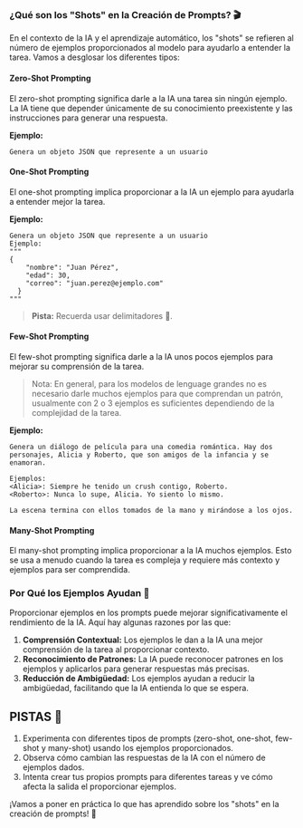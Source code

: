 ### ¿Qué son los "Shots" en la Creación de Prompts? 🎬

En el contexto de la IA y el aprendizaje automático, los "shots" se refieren al número de ejemplos proporcionados al modelo para ayudarlo a entender la tarea. Vamos a desglosar los diferentes tipos:

#### Zero-Shot Prompting

El zero-shot prompting significa darle a la IA una tarea sin ningún ejemplo. La IA tiene que depender únicamente de su conocimiento preexistente y las instrucciones para generar una respuesta.

**Ejemplo:**

```text
Genera un objeto JSON que represente a un usuario
```

#### One-Shot Prompting

El one-shot prompting implica proporcionar a la IA un ejemplo para ayudarla a entender mejor la tarea.

**Ejemplo:**

```text
Genera un objeto JSON que represente a un usuario
Ejemplo:
"""
{
    "nombre": "Juan Pérez",
    "edad": 30,
    "correo": "juan.perez@ejemplo.com"
  }
"""
```

> **Pista:** Recuerda usar delimitadores 👀.

#### Few-Shot Prompting

El few-shot prompting significa darle a la IA unos pocos ejemplos para mejorar su comprensión de la tarea.

> Nota: En general, para los modelos de lenguage grandes no es necesario darle muchos ejemplos para que comprendan un patrón, usualmente con 2 o 3 ejemplos es suficientes dependiendo de la complejidad de la tarea.

**Ejemplo:**

```text
Genera un diálogo de película para una comedia romántica. Hay dos personajes, Alicia y Roberto, que son amigos de la infancia y se enamoran.

Ejemplos:
<Alicia>: Siempre he tenido un crush contigo, Roberto.
<Roberto>: Nunca lo supe, Alicia. Yo siento lo mismo.

La escena termina con ellos tomados de la mano y mirándose a los ojos.
```

#### Many-Shot Prompting

El many-shot prompting implica proporcionar a la IA muchos ejemplos. Esto se usa a menudo cuando la tarea es compleja y requiere más contexto y ejemplos para ser comprendida.


### Por Qué los Ejemplos Ayudan 🧩

Proporcionar ejemplos en los prompts puede mejorar significativamente el rendimiento de la IA. Aquí hay algunas razones por las que:

1. **Comprensión Contextual:** Los ejemplos le dan a la IA una mejor comprensión de la tarea al proporcionar contexto.
2. **Reconocimiento de Patrones:** La IA puede reconocer patrones en los ejemplos y aplicarlos para generar respuestas más precisas.
3. **Reducción de Ambigüedad:** Los ejemplos ayudan a reducir la ambigüedad, facilitando que la IA entienda lo que se espera.

## PISTAS 🤖

1. Experimenta con diferentes tipos de prompts (zero-shot, one-shot, few-shot y many-shot) usando los ejemplos proporcionados.
2. Observa cómo cambian las respuestas de la IA con el número de ejemplos dados.
3. Intenta crear tus propios prompts para diferentes tareas y ve cómo afecta la salida el proporcionar ejemplos.

¡Vamos a poner en práctica lo que has aprendido sobre los "shots" en la creación de prompts! 🚀
